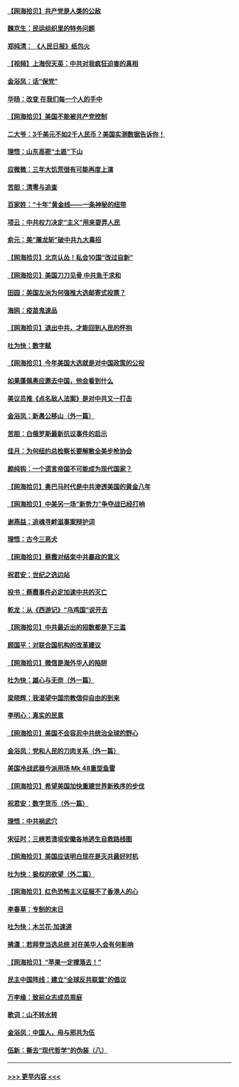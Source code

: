 #### [【网海拾贝】共产党是人类的公敌](../pages/nsc993/n12363182.md?t=08290751) 
#### [魏京生：民运组织里的特务问题](../pages/nsc993/n12363010.md?t=08290751) 
#### [郑纯清： 《人民日报》纸包火](../pages/nsc993/n12362706.md?t=08290751) 
#### [【视频】上海倪天英：中共对我疯狂迫害的真相](../pages/nsc993/n12356341.md?t=08290751) 
#### [金浴凤：话“保党”](../pages/nsc993/n12361867.md?t=08290751) 
#### [华旸：改变 在我们每一个人的手中](../pages/nsc993/n12361774.md?t=08290751) 
#### [【网海拾贝】美国不能被共产党控制](../pages/nsc993/n12360271.md?t=08290751) 
#### [二大爷：3千美元不如2千人民币？美国实测数据告诉你！](../pages/nsc993/n12358563.md?t=08290751) 
#### [理悟：山东高密“土匪”下山](../pages/nsc993/n12358535.md?t=08290751) 
#### [应微微：三年大饥荒很有可能再度上演](../pages/nsc993/n12358523.md?t=08290751) 
#### [苦胆：清零与追查](../pages/nsc993/n12358501.md?t=08290751) 
#### [百家姓：“十年”黄金线——一条神秘的纽带](../pages/nsc993/n12358319.md?t=08290751) 
#### [项云：中共权力决定“主义”用来耍弄人民](../pages/nsc993/n12358172.md?t=08290751) 
#### [俞元：美“屠龙斩”破中共九大毒招](../pages/nsc993/n12357822.md?t=08290751) 
#### [【网海拾贝】北京认怂！私会10国“改过自新”](../pages/nsc993/n12357784.md?t=08290751) 
#### [【网海拾贝】美国刀刀见骨 中共急于求和](../pages/nsc993/n12355511.md?t=08290751) 
#### [田园：美国左派为何强推大选邮寄式投票？](../pages/nsc993/n12352963.md?t=08290751) 
#### [海网：疫苗鬼速品](../pages/nsc993/n12354438.md?t=08290751) 
#### [【网海拾贝】退出中共，才能回到人民的怀抱](../pages/nsc993/n12352634.md?t=08290751) 
#### [吐为快：数字赋](../pages/nsc993/n12352317.md?t=08290751) 
#### [【网海拾贝】今年美国大选就是对中国政策的公投](../pages/nsc993/n12350973.md?t=08290751) 
#### [如果蓬佩奥应邀去中国，他会看到什么](../pages/nsc993/n12350945.md?t=08290751) 
#### [美议员推《点名敌人法案》是对中共又一打击](../pages/nsc993/n12350765.md?t=08290751) 
#### [金浴凤：新愚公移山（外一篇）](../pages/nsc993/n12350253.md?t=08290751) 
#### [苦胆：白俄罗斯最新抗议事件的启示](../pages/nsc993/n12349989.md?t=08290751) 
#### [佳月：为何纽约总检察长要解散全美步枪协会](../pages/nsc993/n12349939.md?t=08290751) 
#### [颜纯钩：一个谎言帝国不可能成为现代国家？](../pages/nsc993/n12349898.md?t=08290751) 
#### [【网海拾贝】奥巴马时代是中共渗透美国的黄金八年](../pages/nsc993/n12349284.md?t=08290751) 
#### [【网海拾贝】中美另一场“新势力”争夺战已经打响](../pages/nsc993/n12346998.md?t=08290751) 
#### [谢燕益：追魂寻衅滋事案辩护词](../pages/nsc993/n12346892.md?t=08290751) 
#### [理悟：古今三恶犬](../pages/nsc993/n12345190.md?t=08290751) 
#### [【网海拾贝】蔡霞对结束中共暴政的意义](../pages/nsc993/n12344263.md?t=08290751) 
#### [祝君安：世纪之选边站](../pages/nsc993/n12342382.md?t=08290751) 
#### [投书：蔡霞事件必定加速中共的灭亡](../pages/nsc993/n12341881.md?t=08290751) 
#### [乾龙：从《西游记》“乌鸡国”说开去](../pages/nsc993/n12341690.md?t=08290751) 
#### [【网海拾贝】中共最近出的招数都是下三滥](../pages/nsc993/n12341593.md?t=08290751) 
#### [顾国平：对联合国机构的改革建议](../pages/nsc993/n12339928.md?t=08290751) 
#### [【网海拾贝】微信是海外华人的陷阱](../pages/nsc993/n12338868.md?t=08290751) 
#### [吐为快：雄心与无奈（外一篇）](../pages/nsc993/n12338132.md?t=08290751) 
#### [梁晓辉：我渴望中国宗教信仰自由的到来](../pages/nsc993/n12336657.md?t=08290751) 
#### [李明心：真实的民意](../pages/nsc993/n12336089.md?t=08290751) 
#### [【网海拾贝】美国不会容忍中共统治全球的野心](../pages/nsc993/n12336063.md?t=08290751) 
#### [金浴凤：党和人民的刀肉关系（外一篇）](../pages/nsc993/n12335834.md?t=08290751) 
#### [美国冷战武器今派用场 Mk 48重型鱼雷](../pages/nsc993/n12335354.md?t=08290751) 
#### [【网海拾贝】希望美国加快重建世界新秩序的步伐](../pages/nsc993/n12334224.md?t=08290751) 
#### [祝君安：数字货币（外一篇）](../pages/nsc993/n12334186.md?t=08290751) 
#### [理悟：中共祸武穴](../pages/nsc993/n12333962.md?t=08290751) 
#### [宋征时：三峡若溃坝安徽各地逃生自救路线图](../pages/nsc993/n12332450.md?t=08290751) 
#### [【网海拾贝】美国应该明白现在是灭共最好时机](../pages/nsc993/n12332313.md?t=08290751) 
#### [吐为快：极权的欲望（外二篇）](../pages/nsc993/n12332089.md?t=08290751) 
#### [【网海拾贝】红色恐怖主义征服不了香港人的心](../pages/nsc993/n12329296.md?t=08290751) 
#### [李春草：专制的末日](../pages/nsc993/n12329079.md?t=08290751) 
#### [吐为快：木兰花‧加速道](../pages/nsc993/n12327366.md?t=08290751) 
#### [拂潇：若拜登当选总统 对在美华人会有何影响](../pages/nsc993/n12295996.md?t=08290751) 
#### [【网海拾贝】“苹果一定撑落去！”](../pages/nsc993/n12326784.md?t=08290751) 
#### [民主中国阵线：建立“全球反共联盟”的倡议](../pages/nsc993/n12324177.md?t=08290751) 
#### [万李缘：致前众志成员周庭](../pages/nsc993/n12324635.md?t=08290751) 
#### [歌词：山不转水转](../pages/nsc993/n12324599.md?t=08290751) 
#### [金浴凤：中国人，毋与邪共为伍](../pages/nsc993/n12324257.md?t=08290751) 
#### [伍新：撕去“现代哲学”的伪装（八）](../pages/nsc993/n12324188.md?t=08290751) 

----
#### [ >>> 更早内容 <<< ](../indexes/nsc993-earlier.md)

